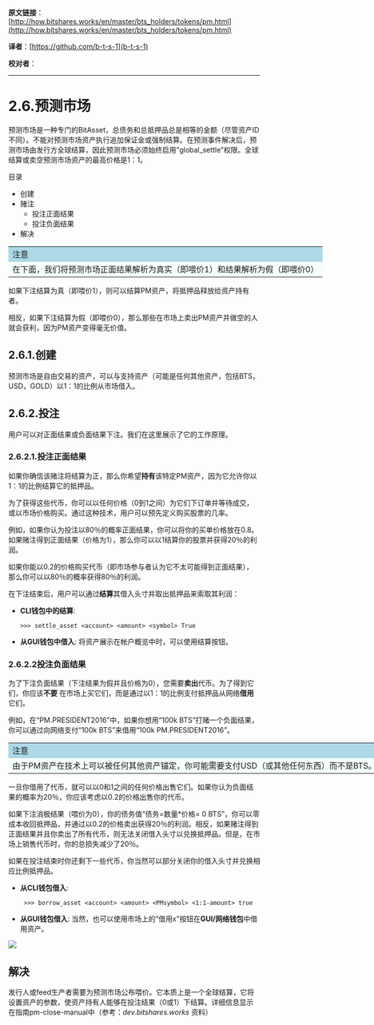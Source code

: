   **原文链接**：[http://how.bitshares.works/en/master/bts_holders/tokens/pm.html](http://how.bitshares.works/en/master/bts_holders/tokens/pm.html)
 
 **译者**：[https://github.com/b-t-s-1](b-t-s-1)
 
 **校对者**： 
  
***

2.6.预测市场
==========================

预测市场是一种专门的BitAsset，总债务和总抵押品总是相等的金额（尽管资产ID不同）。不能对预测市场资产执行追加保证金或强制结算。在预测事件解决后，预测市场由发行方全球结算，因此预测市场必须始终启用“global_settle”权限。全球结算或卖空预测市场资产的最高价格是1：1。

目录

* 创建
* 赌注
  - 投注正面结果
  - 投注负面结果
* 解决

 <table style="width: 750px;"><tbody>
    <tr>
        <td bgcolor="LightBlue">注意</td>
    </tr>
    <tr>
        <td bgcolor="MintCream">在下面，我们将预测市场正面结果解析为真实（即喂价1）和结果解析为假（即喂价0）</td>
    </tr>
</table>

如果下注结算为真（即喂价1），则可以结算PM资产，将抵押品释放给资产持有者。

相反，如果下注结算为假（即喂价0），那么那些在市场上卖出PM资产并做空的人就会获利，因为PM资产变得毫无价值。

2.6.1.创建
---------------

预测市场是自由交易的资产，可以与支持资产（可能是任何其他资产，包括BTS，USD，GOLD）以1：1的比例从市场借入。

2.6.2.投注
-------------

用户可以对正面结果或负面结果下注。我们在这里展示了它的工作原理。

### 2.6.2.1.投注正面结果


如果你确信该赌注将结算为正，那么你希望**持有**该特定PM资产，因为它允许你以1：1的比例结算它的抵押品。

为了获得这些代币，你可以以任何价格（0到1之间）为它们下订单并等待成交，或以市场价格购买。通过这种技术，用户可以预先定义购买股票的几率。

例如，如果你认为投注以80％的概率正面结果，你可以将你的买单价格放在0.8。如果赌注得到正面结果（价格为1），那么你可以以1结算你的股票并获得20％的利润。

如果你能以0.2的价格购买代币（即市场参与者认为它不太可能得到正面结果），那么你可以以80％的概率获得80％的利润。

在下注结束后，用户可以通过**结算**其借入头寸并取出抵押品来索取其利润：

* **CLI钱包中的结算**:

    `>>> settle_asset <account> <amount> <symbol> True`

* **从GUI钱包中借入**:
  将资产展示在帐户概览中时，可以使用结算按钮。

### 2.6.2.2投注负面结果


为了下注负面结果（下注结果为假并且价格为0），您需要**卖出**代币。为了得到它们，你应该**不要** 在市场上买它们，而是通过以1：1的比例支付抵押品从网络**借用**它们。

例如，在“PM.PRESIDENT2016”中，如果你想用“100k BTS”打赌一个负面结果，你可以通过向网络支付“100k BTS”来借用“100k PM.PRESIDENT2016”。

 <table style="width: 750px;"><tbody>
    <tr>
        <td bgcolor="LightBlue">注意</td>
    </tr>
    <tr>
        <td bgcolor="MintCream"> 由于PM资产在技术上可以被任何其他资产锚定，你可能需要支付USD（或其他任何东西）而不是BTS。</td>
    </tr>
</table>

一旦你借用了代币，就可以以0和1之间的任何价格出售它们。如果你认为负面结果的概率为20％，你应该考虑以0.2的价格出售你的代币。

如果下注消极结果（喂价为0），你的债务值“债务=数量*价格= 0 BTS”，你可以零成本收回抵押品，并通过以0.2的价格卖出获得20％的利润。相反，如果赌注得到正面结果并且你卖出了所有代币，则无法关闭借入头寸以兑换抵押品。但是，在市场上销售代币时，你的总损失减少了20％。

如果在投注结束时你还剩下一些代币，你当然可以部分关闭你的借入头寸并兑换相应比例抵押品。

* **从CLI钱包借入**:

    ` >>> borrow_asset <account> <amount> <PMsymbol> <1:1-amount> true`

* **从GUI钱包借入**:
  当然，也可以使用市场上的“借用x”按钮在**GUI/网络钱包**中借用资产。

![](http://how.bitshares.works/en/master/_images/pm-borrow-btn.png)

解决
-----------------

发行人或feed生产者需要为预测市场公布喂价。它本质上是一个全球结算，它将设置资产的参数，使资产持有人能够在投注结果（0或1）下结算。详细信息显示在指南pm-close-manual中（参考：*dev.bitshares.works* 资料）
